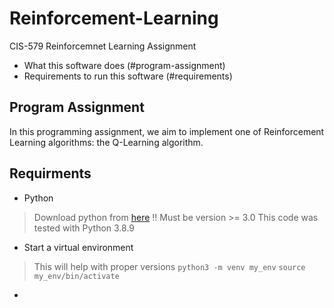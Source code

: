 # Reinforcement-Learning
CIS-579 Reinforcemnet Learning Assignment

* What this software does (#program-assignment)
* Requirements to run this software (#requirements)


## Program Assignment
In this programming assignment, we aim to implement one of Reinforcement Learning algorithms:
the Q-Learning algorithm.

## Requirments
* Python
> Download python from [here](https://www.python.org/downloads/)
> !! Must be version >= 3.0
> This code was tested with Python 3.8.9

* Start a virtual environment
> This will help with proper versions
 `python3 -m venv my_env`
 `source my_env/bin/activate`

*